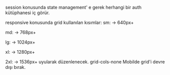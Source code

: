 session konusunda state management' e gerek herhangi bir auth kütüphanesi iç görür.

responsive konusunda grid kullanılan kısımlar:
sm: → 640px+

md: → 768px+

lg: → 1024px+

xl: → 1280px+

2xl: → 1536px+   uyularak düzenlenecek.
grid-cols-none Mobilde grid'i devre dışı bırak.